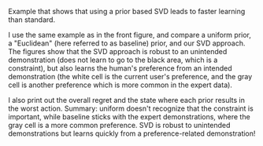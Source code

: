 Example that shows that using a prior based SVD leads to faster learning than standard.

I use the same example as in the front figure, and compare a uniform prior, a "Euclidean" (here referred to as baseline) prior, and our SVD approach. The figures show that the SVD approach is robust to an unintended demonstration (does not learn to go to the black area, which is a constraint), but also learns the human's preference from an intended demonstration (the white cell is the current user's preference, and the gray cell is another preference which is more common in the expert data).

I also print out the overall regret and the state where each prior results in the worst action. Summary: uniform doesn't recognize that the constraint is important, while baseline sticks with the expert demonstrations, where the gray cell is a more common preference. SVD is robust to unintended demonstrations but learns quickly from a preference-related demonstration!
